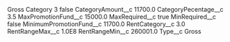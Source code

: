 <?xml version="1.0" encoding="UTF-8"?>
<CustomMetadata xmlns="http://soap.sforce.com/2006/04/metadata" xmlns:xsi="http://www.w3.org/2001/XMLSchema-instance" xmlns:xsd="http://www.w3.org/2001/XMLSchema">
    <label>Gross Category 3</label>
    <protected>false</protected>
    <values>
        <field>CategoryAmount__c</field>
        <value xsi:type="xsd:double">11700.0</value>
    </values>
    <values>
        <field>CategoryPecentage__c</field>
        <value xsi:type="xsd:double">3.5</value>
    </values>
    <values>
        <field>MaxPromotionFund__c</field>
        <value xsi:type="xsd:double">15000.0</value>
    </values>
    <values>
        <field>MaxRequired__c</field>
        <value xsi:type="xsd:boolean">true</value>
    </values>
    <values>
        <field>MinRequired__c</field>
        <value xsi:type="xsd:boolean">false</value>
    </values>
    <values>
        <field>MinimumPromotionFund__c</field>
        <value xsi:type="xsd:double">11700.0</value>
    </values>
    <values>
        <field>RentCategory__c</field>
        <value xsi:type="xsd:double">3.0</value>
    </values>
    <values>
        <field>RentRangeMax__c</field>
        <value xsi:type="xsd:double">1.0E8</value>
    </values>
    <values>
        <field>RentRangeMin__c</field>
        <value xsi:type="xsd:double">260001.0</value>
    </values>
    <values>
        <field>Type__c</field>
        <value xsi:type="xsd:string">Gross</value>
    </values>
</CustomMetadata>
